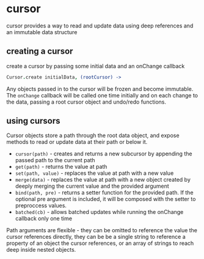 cursor
======

cursor provides a way to read and update data using deep references and an immutable data structure


creating a cursor
-----------------

create a cursor by passing some initial data and an onChange callback

```coffeescript
Cursor.create initialData, (rootCursor) ->
```

Any objects passed in to the cursor will be frozen and become immutable.  The `onChange` callback will be
called one time initially and on each change to the data, passing a root cursor object and undo/redo functions.


using cursors
-------------

Cursor objects store a path through the root data object, and expose methods to read or update data at
their path or below it.

- `cursor(path)` - creates and returns a new subcursor by appending the passed path to the current path
- `get(path)` - returns the value at path
- `set(path, value)` - replaces the value at path with a new value
- `merge(data)` - replaces the value at path with a new object created by deeply merging the current value and the provided argument
- `bind(path, pre)` - returns a setter function for the provided path.  If the optional pre argument is included, it will be composed with the setter to preproccess values.
- `batched(cb)` - allows batched updates while running the onChange callback only one time

Path arguments are flexible - they can be omitted to reference the value the cursor references directly,
they can be be a single string to reference a property of an object the cursor references, or an array of
strings to reach deep inside nested objects.
